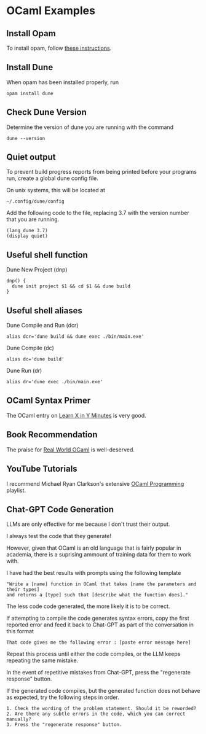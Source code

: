 # OCaml Examples

## Install Opam

To install opam, follow [these instructions](https://ocaml.org/docs/up-and-running).

## Install Dune

When opam has been installed properly, run

```
opam install dune
```

## Check Dune Version

Determine the version of dune you are running with the command

```
dune --version
```

## Quiet output

To prevent build progress reports from being printed before your programs run, create a global dune config file.

On unix systems, this will be located at

```
~/.config/dune/config
```

Add the following code to the file, replacing 3.7 with the version number that you are running.

```
(lang dune 3.7)
(display quiet)
```

## Useful shell function

Dune New Project (dnp)

```
dnp() {
  dune init project $1 && cd $1 && dune build
}
```

## Useful shell aliases

Dune Compile and Run (dcr)

```
alias dcr='dune build && dune exec ./bin/main.exe'
```

Dune Compile (dc)

```
alias dc='dune build'
```

Dune Run (dr)

```
alias dr='dune exec ./bin/main.exe'
```

## OCaml Syntax Primer

The OCaml entry on [Learn X in Y Minutes](https://learnxinyminutes.com/docs/ocaml/) is very good.

## Book Recommendation

The praise for [Real World OCaml](https://dev.realworldocaml.org/) is well-deserved.

## YouTube Tutorials

I recommend Michael Ryan Clarkson's extensive [OCaml Programming](https://youtube.com/playlist?list=PLre5AT9JnKShBOPeuiD9b-I4XROIJhkIU) playlist.

## Chat-GPT Code Generation

LLMs are only effective for me because I don't trust their output.

I always test the code that they generate!

However, given that OCaml is an old language that is fairly popular in academia, there is a suprising ammount of training data for them to work with.

I have had the best results with prompts using the following template

```
"Write a [name] function in OCaml that takes [name the parameters and their types] 
and returns a [type] such that [describe what the function does]."
```

The less code code generated, the more likely it is to be correct.

If attempting to compile the code generates syntax errors, copy the first reported error and feed it back to Chat-GPT as part of the conversation in this format

```
That code gives me the following error : [paste error message here]
```

Repeat this process until either the code compiles, or the LLM keeps repeating the same mistake.

In the event of repetitive mistakes from Chat-GPT, press the "regenerate response" button.

If the generated code compiles, but the generated function does not behave as expected, try the following steps in order.

```
1. Check the wording of the problem statement. Should it be reworded?
2. Are there any subtle errors in the code, which you can correct manually?
3. Press the "regenerate response" button.
```
